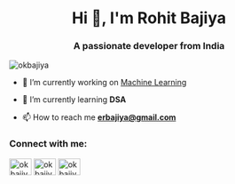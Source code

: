 <h1 align="center">Hi 👋, I'm Rohit Bajiya</h1>
<h3 align="center">A passionate developer from India</h3>

<p align="left"> <img src="https://komarev.com/ghpvc/?username=okbajiya&label=Profile%20views&color=0e75b6&style=flat" alt="okbajiya" /> </p>

- 🔭 I’m currently working on [Machine Learning](https://github.com/okbajiya)

- 🌱 I’m currently learning **DSA**

- 📫 How to reach me **erbajiya@gmail.com**

<h3 align="left">Connect with me:</h3>
<p align="left">
<a href="https://twitter.com/okbajiya" target="blank"><img align="center" src="https://cdn.jsdelivr.net/npm/simple-icons@3.0.1/icons/twitter.svg" alt="okbajiya" height="30" width="40" /></a>
<a href="https://linkedin.com/in/okbajiya" target="blank"><img align="center" src="https://cdn.jsdelivr.net/npm/simple-icons@3.0.1/icons/linkedin.svg" alt="okbajiya" height="30" width="40" /></a>
<a href="https://www.leetcode.com/okbajiya" target="blank"><img align="center" src="https://cdn.jsdelivr.net/npm/simple-icons@3.0.1/icons/leetcode.svg" alt="okbajiya" height="30" width="40" /></a>
</p>
